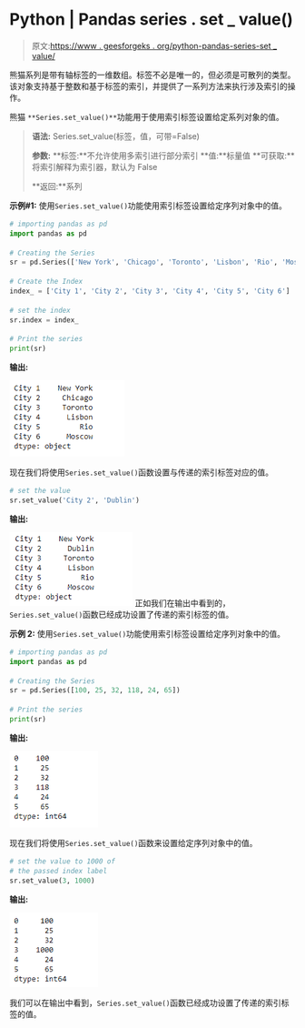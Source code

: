 # Python | Pandas series . set _ value()

> 原文:[https://www . geesforgeks . org/python-pandas-series-set _ value/](https://www.geeksforgeeks.org/python-pandas-series-set_value/)

熊猫系列是带有轴标签的一维数组。标签不必是唯一的，但必须是可散列的类型。该对象支持基于整数和基于标签的索引，并提供了一系列方法来执行涉及索引的操作。

熊猫 `**Series.set_value()**`功能用于使用索引标签设置给定系列对象的值。

> **语法:** Series.set_value(标签，值，可带=False)
> 
> **参数:**
> **标签:**不允许使用多索引进行部分索引
> **值:**标量值
> **可获取:**将索引解释为索引器，默认为 False
> 
> **返回:**系列

**示例#1:** 使用`Series.set_value()`功能使用索引标签设置给定序列对象中的值。

```py
# importing pandas as pd
import pandas as pd

# Creating the Series
sr = pd.Series(['New York', 'Chicago', 'Toronto', 'Lisbon', 'Rio', 'Moscow'])

# Create the Index
index_ = ['City 1', 'City 2', 'City 3', 'City 4', 'City 5', 'City 6']

# set the index
sr.index = index_

# Print the series
print(sr)
```

**输出:**

![](img/9db73d89f8b83ae2b577005307175f69.png)

现在我们将使用`Series.set_value()`函数设置与传递的索引标签对应的值。

```py
# set the value
sr.set_value('City 2', 'Dublin')
```

**输出:**

![](img/cda88ad3773df6833ab10ce5c2f0bd9b.png)
正如我们在输出中看到的，`Series.set_value()`函数已经成功设置了传递的索引标签的值。

**示例 2:** 使用`Series.set_value()`功能使用索引标签设置给定序列对象中的值。

```py
# importing pandas as pd
import pandas as pd

# Creating the Series
sr = pd.Series([100, 25, 32, 118, 24, 65])

# Print the series
print(sr)
```

**输出:**

![](img/55261dc75409b3f43b87131a088b1aad.png)

现在我们将使用`Series.set_value()`函数来设置给定序列对象中的值。

```py
# set the value to 1000 of
# the passed index label
sr.set_value(3, 1000)
```

**输出:**

![](img/d06063567ca97cf0a86308dd37da3e1e.png)

我们可以在输出中看到，`Series.set_value()`函数已经成功设置了传递的索引标签的值。